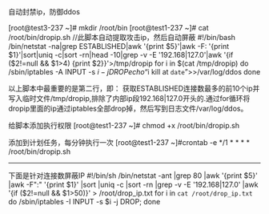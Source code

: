 自动封禁ip，防御ddos
 
[root@test3-237 ~]# mkdir /root/bin
[root@test1-237 ~]# cat /root/bin/dropip.sh    //此脚本自动提取攻击ip，然后自动屏蔽
#!/bin/bash
/bin/netstat -na|grep ESTABLISHED|awk '{print $5}'|awk -F: '{print $1}'|sort|uniq -c|sort -rn|head -10|grep -v -E '192.168|127.0'|awk '{if ($2!=null && $1>4) {print $2}}'>/tmp/dropip
for i in $(cat /tmp/dropip)
do
/sbin/iptables -A INPUT -s $i -j DROP
echo “$i kill at `date`”>>/var/log/ddos
done
 
以上脚本中最重要的是第二行，即：
获取ESTABLISHED连接数最多的前10个ip并写入临时文件/tmp/dropip,排除了内部ip段192.168|127.0开头的.通过for循环将dropip里面的ip通过iptables全部drop掉，然后写到日志文件/var/log/ddos。
 
 
给脚本添加执行权限
[root@test1-237 ~]# chmod +x /root/bin/dropip.sh
 
添加到计划任务，每分钟执行一次
[root@test1-237 ~]#crontab -e
*/1 * * * * /root/bin/dropip.sh
 
----------------------------------------------------------------------------------------
下面是针对连接数屏蔽IP
#!/bin/sh 
/bin/netstat -ant |grep 80 |awk '{print $5}' |awk -F":" '{print $1}' |sort |uniq -c |sort -rn |grep -v -E '192.168|127.0' |awk '{if ($2!=null && $1>50)}' > /root/drop_ip.txt 
for i in `cat /root/drop_ip.txt` 
do 
/sbin/iptables -I INPUT -s $i -j DROP; 
done 